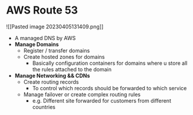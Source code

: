 # AWS Route 53
![[Pasted image 20230405131409.png]]
- A managed DNS by AWS
- **Manage Domains**
	- Register / transfer domains
	- Create hosted zones for domains
		- Basically configuration containers for domains where u store all the rules attached to the domain
- **Manage Networking && CDNs**
	- Create routing records
		- To control which records should be forwarded to which service
	- Manage failover or create complex routing rules
		- e.g. Different site forwarded for customers from different countries
